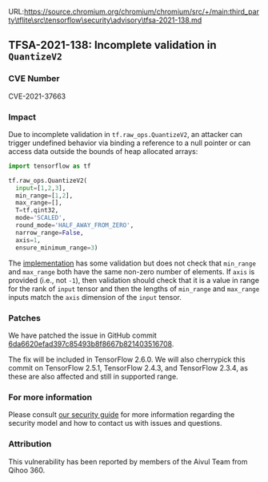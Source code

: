 URL:https://source.chromium.org/chromium/chromium/src/+/main:third_party\tflite\src\tensorflow\security\advisory\tfsa-2021-138.md
## TFSA-2021-138: Incomplete validation in `QuantizeV2`

### CVE Number
CVE-2021-37663

### Impact
Due to incomplete validation in `tf.raw_ops.QuantizeV2`, an attacker can trigger
undefined behavior via binding a reference to a null pointer or can access data
outside the bounds of heap allocated arrays:

```python
import tensorflow as tf

tf.raw_ops.QuantizeV2(
  input=[1,2,3],
  min_range=[1,2],
  max_range=[],
  T=tf.qint32,
  mode='SCALED',
  round_mode='HALF_AWAY_FROM_ZERO',
  narrow_range=False,
  axis=1,
  ensure_minimum_range=3)
```

The
[implementation](https://github.com/tensorflow/tensorflow/blob/84d053187cb80d975ef2b9684d4b61981bca0c41/tensorflow/core/kernels/quantize_op.cc#L59)
has some validation but does not check that `min_range` and `max_range` both
have the same non-zero number of elements. If `axis` is provided (i.e., not
`-1`), then validation should check that it is a value in range for the rank of
`input` tensor and then the lengths of `min_range` and `max_range` inputs match
the `axis` dimension of the `input` tensor.

### Patches
We have patched the issue in GitHub commit
[6da6620efad397c85493b8f8667b821403516708](https://github.com/tensorflow/tensorflow/commit/6da6620efad397c85493b8f8667b821403516708).

The fix will be included in TensorFlow 2.6.0. We will also cherrypick this
commit on TensorFlow 2.5.1, TensorFlow 2.4.3, and TensorFlow 2.3.4, as these are
also affected and still in supported range.

### For more information
Please consult [our security
guide](https://github.com/tensorflow/tensorflow/blob/master/SECURITY.md) for
more information regarding the security model and how to contact us with issues
and questions.

### Attribution
This vulnerability has been reported by members of the Aivul Team from Qihoo
360.

